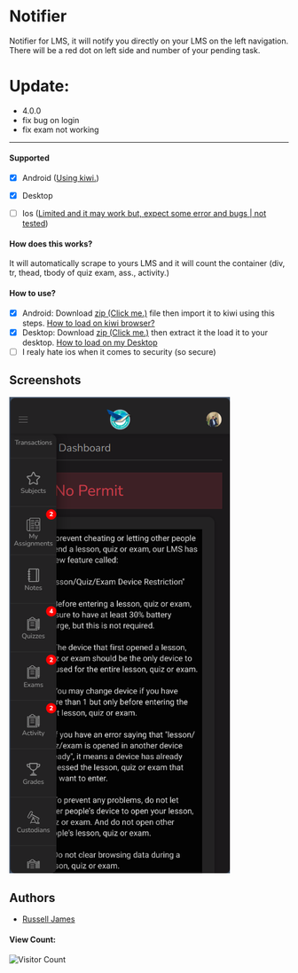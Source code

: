 # Notifier

Notifier for LMS, it will notify you directly on your LMS on the left navigation. There will be a red dot on left side and number of your pending task.

# Update:
- 4.0.0
- fix bug on login
- fix exam not working
---

#### Supported
- [x]  Android ([Using kiwi.](https://play.google.com/store/apps/details?id=com.kiwibrowser.browser&pli=1))
- [x]  Desktop
- [ ]  Ios ([Limited and it may work but, expect some error and bugs | not tested](https://www.youtube.com/results?search_query=how+to+add+chrome+extension+in+iphone))


#### How does this works?
It will automatically scrape to yours LMS and it will count the container (div, tr, thead, tbody of quiz exam, ass., activity.)

#### How to use?
- [x]  Android: Download [zip (Click me.)](https://www.youtube.com/watch?v=1a1NDCN8Jog&ab_channel=HowTo) file then import it to kiwi using this steps. [How to load on kiwi browser?](https://www.youtube.com/shorts/LboLr5nSjW8)
- [x]  Desktop: Download [zip (Click me.)](https://www.youtube.com/watch?v=1a1NDCN8Jog&ab_channel=HowTo) then extract it the load it to your desktop. [How to load on my Desktop](https://www.youtube.com/watch?v=oswjtLwCUqg)
- [ ]  I realy hate ios when it comes to security (so secure)
## Screenshots

![App Screenshot](https://github.com/R-uru/LMS-Notifier/blob/main/lms.png?raw=true)
## Authors

- [Russell James](https://www.facebook.com/ruruonfb)

#### View Count:
![Visitor Count](https://profile-counter.glitch.me/R-uru/count.svg)
